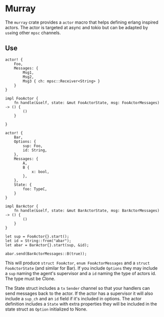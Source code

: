 # Murray

The `murray` crate provides a `actor` macro that helps defining erlang inspired actors. The actor is targeted at async and tokio but can be adapted by `use`ing other `mpsc` channels.

## Use

```
actor! {
    Foo,
    Messages: {
        Msg1,
        Msg2,
        Msg3 { ch: mpsc::Receiver<String> }
    }
}

impl FooActor {
    fn handle(&self, state: &mut FooActorState, msg: FooActorMessages) -> () {
        ()
    }

}

actor! {
    Bar,
    Options: {
        sup: Foo,
        id: String,
    },
    Messages: {
        A,
        B {
            x: bool,
        },
    },
    State: {
        foo: TypeC,
    }
}

impl BarActor {
    fn handle(&self, state: &mut BarActorState, msg: BarActorMessages) -> () {
        ()
    }
}

let sup = FooActor{}.start();
let id = String::from("abar");
let abar = BarActor{}.start(sup, &id);

abar.send(BarActorMessages::B(true));

```

This will produce `struct FooActor`, `enum FooActorMessages` and a `struct FooActorState` (and similar for Bar). 
If you include `Options` they may include a `sup` naming the agent's supervisor and a `id` naming the type of actors id. The type must be Clone.

The State struct includes a `tx` `Sender` channel so that your handlers can send messages back to the actor. If the actor has a supervisor it will also include a `sup_ch` and an `id` field if it's included in options. The actor definition includes a `State` with extra properties they will be included in the state struct as `Option` initialized to None.





